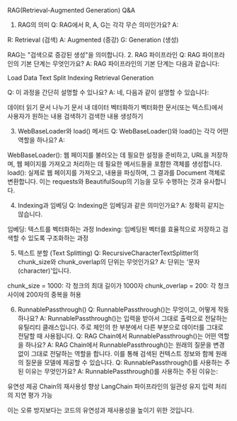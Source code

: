 RAG(Retrieval-Augmented Generation) Q&A
1. RAG의 의미
Q: RAG에서 R, A, G는 각각 무슨 의미인가요?
A:

R: Retrieval (검색)
A: Augmented (증강)
G: Generation (생성)

RAG는 "검색으로 증강된 생성"을 의미합니다.
2. RAG 파이프라인
Q: RAG 파이프라인의 기본 단계는 무엇인가요?
A: RAG 파이프라인의 기본 단계는 다음과 같습니다:

Load Data
Text Split
Indexing
Retrieval
Generation

Q: 이 과정을 간단히 설명할 수 있나요?
A: 네, 다음과 같이 설명할 수 있습니다:

데이터 읽기
문서 나누기
문서 내 데이터 벡터화하기
벡터화한 문서(또는 텍스트)에서 사용자가 원하는 내용 검색하기
검색한 내용 생성하기

3. WebBaseLoader와 load() 메서드
Q: WebBaseLoader()와 load()는 각각 어떤 역할을 하나요?
A:

WebBaseLoader(): 웹 페이지를 불러오는 데 필요한 설정을 준비하고, URL을 저장하며, 웹 페이지를 가져오고 처리하는 데 필요한 메서드들을 포함한 객체를 생성합니다.
load(): 실제로 웹 페이지를 가져오고, 내용을 파싱하며, 그 결과를 Document 객체로 변환합니다. 이는 requests와 BeautifulSoup의 기능을 모두 수행하는 것과 유사합니다.

4. Indexing과 임베딩
Q: Indexing은 임베딩과 같은 의미인가요?
A: 정확히 같지는 않습니다.

임베딩: 텍스트를 벡터화하는 과정
Indexing: 임베딩된 벡터를 효율적으로 저장하고 검색할 수 있도록 구조화하는 과정

5. 텍스트 분할 (Text Splitting)
Q: RecursiveCharacterTextSplitter의 chunk_size와 chunk_overlap의 단위는 무엇인가요?
A: 단위는 '문자(character)'입니다.

chunk_size = 1000: 각 청크의 최대 길이가 1000자
chunk_overlap = 200: 각 청크 사이에 200자의 중복을 허용

6. RunnablePassthrough()
Q: RunnablePassthrough()는 무엇이고, 어떻게 작동하나요?
A: RunnablePassthrough()는 입력을 받아서 그대로 출력으로 전달하는 유틸리티 클래스입니다. 주로 체인의 한 부분에서 다른 부분으로 데이터를 그대로 전달할 때 사용됩니다.
Q: RAG Chain에서 RunnablePassthrough()는 어떤 역할을 하나요?
A: RAG Chain에서 RunnablePassthrough()는 원래의 질문을 변경 없이 그대로 전달하는 역할을 합니다. 이를 통해 검색된 컨텍스트 정보와 함께 원래의 질문을 모델에 제공할 수 있습니다.
Q: RunnablePassthrough()를 사용하는 주된 이유는 무엇인가요?
A: RunnablePassthrough()를 사용하는 주된 이유는:

유연성 제공
Chain의 재사용성 향상
LangChain 파이프라인의 일관성 유지
입력 처리의 지연 평가 가능

이는 오류 방지보다는 코드의 유연성과 재사용성을 높이기 위한 것입니다.
